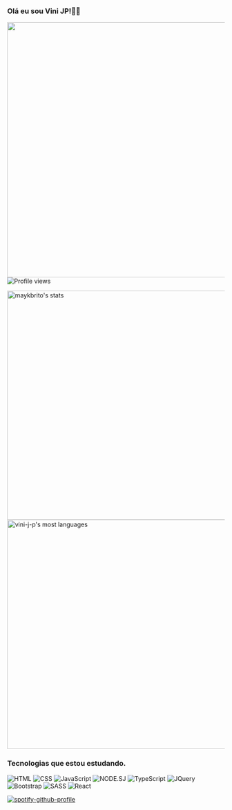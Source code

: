 ### Olá eu sou Vini JP!✌🏽


<img align="right" height="590em" src="https://raw.githubusercontent.com/gist/vini-j-pereira/3a58730c206966f7188f6df21d9f9e2b/raw/a99dcb81c55f2c0c7798b319b758274fd76d8977/git-card.svg"/>
<p align="left"> <img src="https://komarev.com/ghpvc/?username=vini-jpereira&color=yellow" alt="Profile views" /> </p>

<p align="left">
<img width="530em" src="https://github-readme-stats.vercel.app/api?username=vini-j-pereira&show_icons=true&theme=dracula" alt="maykbrito's stats"/>
<img width="530em" src="https://github-readme-stats.vercel.app/api/top-langs/?username=vini-j-pereira&layout=compact&theme=dracula" alt="vini-j-p's most languages"/>
</p>


### Tecnologias que estou estudando.

![HTML](https://img.shields.io/badge/HTML5-E34F26?style=for-the-badge&logo=html5&logoColor=white)
![CSS](https://img.shields.io/badge/CSS3-1572B6?style=for-the-badge&logo=css3&logoColor=white)
![JavaScript](https://img.shields.io/badge/JavaScript-F7DF1E?style=for-the-badge&logo=javascript&logoColor=black)
![NODE.SJ](https://img.shields.io/badge/Node.js-43853D?style=for-the-badge&logo=node.js&logoColor=white)
![TypeScript](https://img.shields.io/badge/TypeScript-007ACC?style=for-the-badge&logo=typescript&logoColor=white)
![JQuery](https://img.shields.io/badge/jQuery-0769AD?style=for-the-badge&logo=jquery&logoColor=white)
![Bootstrap](https://img.shields.io/badge/Bootstrap-563D7C?style=for-the-badge&logo=bootstrap&logoColor=white)
![SASS](https://img.shields.io/badge/Sass-CC6699?style=for-the-badge&logo=sass&logoColor=white)
![React](https://img.shields.io/badge/React-20232A?style=for-the-badge&logo=react&logoColor=61DAFB)

[![spotify-github-profile](https://spotify-github-profile.vercel.app/api/view?uid=vinijpereira&cover_image=true&theme=default&show_offline=false&background_color=121212&interchange=false&bar_color=53b14f&bar_color_cover=false)](https://github.com/kittinan/spotify-github-profile)
